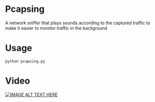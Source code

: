 # Pcapsing

A network sniffer that plays sounds according to the captured traffic to make it easier to monitor traffic in the background

# Usage
`python pcapsing.py`

# Video

[![IMAGE ALT TEXT HERE](https://img.youtube.com/vi/k8rNwy6lDLE/0.jpg)](https://www.youtube.com/watch?v=k8rNwy6lDLE)  




